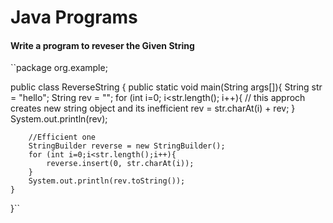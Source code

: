 # Java Programs

#### Write a program to reveser the Given String
``package org.example;

public class ReverseString {
public static void main(String args[]){
String str = "hello";
String rev = "";
for (int i=0; i<str.length(); i++){
// this approch creates new string object and its inefficient
rev = str.charAt(i) + rev;
}
System.out.println(rev);

        //Efficient one
        StringBuilder reverse = new StringBuilder();
        for (int i=0;i<str.length();i++){
            reverse.insert(0, str.charAt(i));
        }
        System.out.println(rev.toString());
    }
}``